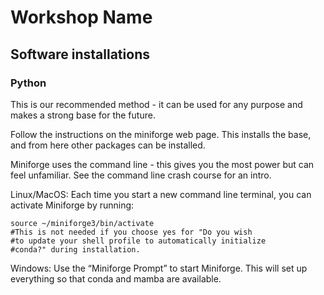 # Workshop Name

## Software installations

### Python

This is our recommended method - it can be used for any purpose and makes a strong base for the future.

Follow the instructions on the miniforge web page. This installs the base, and from here other packages can be installed.

Miniforge uses the command line - this gives you the most power but can feel unfamiliar. See the command line crash course for an intro.

Linux/MacOS: Each time you start a new command line terminal, you can activate Miniforge by running:

```
source ~/miniforge3/bin/activate
#This is not needed if you choose yes for "Do you wish
#to update your shell profile to automatically initialize
#conda?" during installation.
```

Windows: Use the “Miniforge Prompt” to start Miniforge. This will set up everything so that conda and mamba are available.
